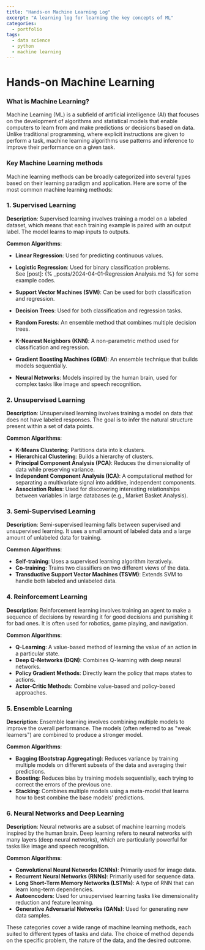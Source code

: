 ```yaml
---
title: "Hands-on Machine Learning Log"
excerpt: "A learning log for learning the key concepts of ML"
categories:
  - portfolio
tags:
  - data science
  - python
  - machine learning
---
```

# Hands-on Machine Learning
### What is Machine Learning?
Machine Learning (ML) is a subfield of artificial intelligence (AI) that focuses on the development of algorithms and statistical models that enable computers to learn from and make predictions or decisions based on data. Unlike traditional programming, where explicit instructions are given to perform a task, machine learning algorithms use patterns and inference to improve their performance on a given task.

### Key Machine Learning methods
Machine learning methods can be broadly categorized into several types based on their learning paradigm and application. Here are some of the most common machine learning methods:

### 1. Supervised Learning

**Description**: Supervised learning involves training a model on a labeled dataset, which means that each training example is paired with an output label. The model learns to map inputs to outputs.

**Common Algorithms**:
- **Linear Regression**: Used for predicting continuous values.  
- **Logistic Regression**: Used for binary classification problems.  
See [post]: {% _posts/2024-04-01-Regression Analysis.md %} for some example codes.

- **Support Vector Machines (SVM)**: Can be used for both classification and regression.
- **Decision Trees**: Used for both classification and regression tasks.
- **Random Forests**: An ensemble method that combines multiple decision trees.
- **K-Nearest Neighbors (KNN)**: A non-parametric method used for classification and regression.
- **Gradient Boosting Machines (GBM)**: An ensemble technique that builds models sequentially.
- **Neural Networks**: Models inspired by the human brain, used for complex tasks like image and speech recognition.

### 2. Unsupervised Learning

**Description**: Unsupervised learning involves training a model on data that does not have labeled responses. The goal is to infer the natural structure present within a set of data points.

**Common Algorithms**:
- **K-Means Clustering**: Partitions data into k clusters.
- **Hierarchical Clustering**: Builds a hierarchy of clusters.
- **Principal Component Analysis (PCA)**: Reduces the dimensionality of data while preserving variance.
- **Independent Component Analysis (ICA)**: A computational method for separating a multivariate signal into additive, independent components.
- **Association Rules**: Used for discovering interesting relationships between variables in large databases (e.g., Market Basket Analysis).

### 3. Semi-Supervised Learning

**Description**: Semi-supervised learning falls between supervised and unsupervised learning. It uses a small amount of labeled data and a large amount of unlabeled data for training.

**Common Algorithms**:
- **Self-training**: Uses a supervised learning algorithm iteratively.
- **Co-training**: Trains two classifiers on two different views of the data.
- **Transductive Support Vector Machines (TSVM)**: Extends SVM to handle both labeled and unlabeled data.

### 4. Reinforcement Learning

**Description**: Reinforcement learning involves training an agent to make a sequence of decisions by rewarding it for good decisions and punishing it for bad ones. It is often used for robotics, game playing, and navigation.

**Common Algorithms**:
- **Q-Learning**: A value-based method of learning the value of an action in a particular state.
- **Deep Q-Networks (DQN)**: Combines Q-learning with deep neural networks.
- **Policy Gradient Methods**: Directly learn the policy that maps states to actions.
- **Actor-Critic Methods**: Combine value-based and policy-based approaches.

### 5. Ensemble Learning

**Description**: Ensemble learning involves combining multiple models to improve the overall performance. The models (often referred to as "weak learners") are combined to produce a stronger model.

**Common Algorithms**:
- **Bagging (Bootstrap Aggregating)**: Reduces variance by training multiple models on different subsets of the data and averaging their predictions.
- **Boosting**: Reduces bias by training models sequentially, each trying to correct the errors of the previous one.
- **Stacking**: Combines multiple models using a meta-model that learns how to best combine the base models' predictions.

### 6. Neural Networks and Deep Learning

**Description**: Neural networks are a subset of machine learning models inspired by the human brain. Deep learning refers to neural networks with many layers (deep neural networks), which are particularly powerful for tasks like image and speech recognition.

**Common Algorithms**:
- **Convolutional Neural Networks (CNNs)**: Primarily used for image data.
- **Recurrent Neural Networks (RNNs)**: Primarily used for sequence data.
- **Long Short-Term Memory Networks (LSTMs)**: A type of RNN that can learn long-term dependencies.
- **Autoencoders**: Used for unsupervised learning tasks like dimensionality reduction and feature learning.
- **Generative Adversarial Networks (GANs)**: Used for generating new data samples.

These categories cover a wide range of machine learning methods, each suited to different types of tasks and data. The choice of method depends on the specific problem, the nature of the data, and the desired outcome.
